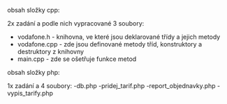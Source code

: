 obsah složky cpp:

2x zadání a podle nich vypracované 3 soubory:
  - vodafone.h - knihovna, ve které jsou deklarované třídy a jejich metody
  - vodafone.cpp - zde jsou definované metody tříd, konstruktory a destruktory z knihovny
  - main.cpp - zde se ošetřuje funkce metod

obsah složky php:

  1x zadání a 4 soubory:
    -db.php 
    -pridej_tarif.php
    -report_objednavky.php
    -vypis_tarify.php
  
  
  
